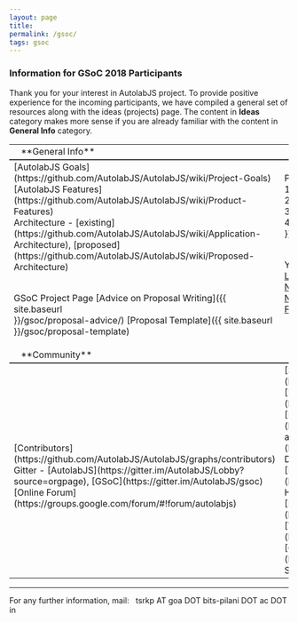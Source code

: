 ```yaml
---
layout: page
title:
permalink: /gsoc/
tags: gsoc
---
```


### Information for GSoC 2018 Participants

Thank you for your interest in AutolabJS project. To provide positive experience for the incoming participants, we have compiled a general set of resources along with the ideas (projects) page. The content in **Ideas** category makes more sense if you are already familiar with the content in **General Info** category.

<table>
<colgroup>
<col width="50%" />
<col width="50%" />
</colgroup>
<tbody>
<tr class="header">
<td  style="border-bottom: 2px solid #333;" markdown="span"><i class="fa fa-info"></i> &nbsp; &nbsp;**General Info**</td>
<td  style="border-bottom: 2px solid #333;" markdown="span"><i class="fa fa-lightbulb-o"></i> &nbsp; &nbsp;**Ideas (Projects)**</td>
</tr>
<tr>
<td markdown="span">
<span style="white-space: pre-line">[AutolabJS Goals](https://github.com/AutolabJS/AutolabJS/wiki/Project-Goals)
[AutolabJS Features](https://github.com/AutolabJS/AutolabJS/wiki/Product-Features)
Architecture - [existing](https://github.com/AutolabJS/AutolabJS/wiki/Application-Architecture), [proposed](https://github.com/AutolabJS/AutolabJS/wiki/Proposed-Architecture)

GSoC Project Page
[Advice on Proposal Writing]({{ site.baseurl }}/gsoc/proposal-advice/)
[Proposal Template]({{ site.baseurl }}/gsoc/proposal-template)
</span></td>
<td markdown="span"><span style="white-space: pre-line">Projects listed in descending order of priority are:
1. [DevOps Integration]({{ site.baseurl }}/gsoc/devops)
2. [Modular Load Balancer]({{ site.baseurl }}/gsoc/lb)
3. [Execution Node Cluster]({{ site.baseurl }}/gsoc/en)
4. [Architectural Improvements]({{ site.baseurl }}/gsoc/arch)

Your own proposal that originates from [FR List](https://github.com/AutolabJS/AutolabJS/wiki/Feature-Requests), [FR Notes](https://github.com/AutolabJS/AutolabJS/wiki/FR-Notes), [Design Notes](https://github.com/AutolabJS/AutolabJS/wiki/Design-Notes) and [Fancy Features](https://github.com/AutolabJS/AutolabJS/wiki/Fancy-Features)


</span>
</td>
</tr>

<tr class="header">
<td  style="border-bottom: 2px solid #333;" markdown="span"><i class="fa fa-users"></i> &nbsp; &nbsp;**Community**</td>
<td  style="border-bottom: 2px solid #333;" markdown="span"><i class="fa fa-code"></i> &nbsp; &nbsp;**Code Contribution**</td>
</tr>
<tr>
<td markdown="span"><span style="white-space: pre-line">
[Contributors](https://github.com/AutolabJS/AutolabJS/graphs/contributors)
Gitter - [AutolabJS](https://gitter.im/AutolabJS/Lobby?source=orgpage), [GSoC](https://gitter.im/AutolabJS/gsoc)
[Online Forum](https://groups.google.com/forum/#!forum/autolabjs)
</span>
</td>
<td markdown="span"><span style="white-space: pre-line">[Source Code](https://github.com/AutolabJS/AutolabJS)
[User Docs](https://github.com/AutolabJS/AutolabJS/wiki/v0.3.0)
[Download](https://github.com/AutolabJS/AutolabJS/releases) and [Install](https://github.com/AutolabJS/AutolabJS/wiki/v0.3.0-Deployment-on-Single-Machine)
[Branch History](https://github.com/AutolabJS/AutolabJS/wiki/Branch-History)
[Issues](https://github.com/AutolabJS/AutolabJS/issues)
[Testing](https://github.com/AutolabJS/AutolabJS/wiki/Testing)
[Coding Standards](https://github.com/AutolabJS/AutolabJS/wiki/Coding-Standards)
</span>
</td>
</tr>
</tbody>
</table>

---
For any further information, mail: <i class="fa fa-envelope-o"></i>&nbsp; tsrkp AT goa DOT bits-pilani DOT ac DOT in
